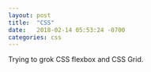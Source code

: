 ```yaml
---
layout: post
title:  "CSS"
date:   2018-02-14 05:53:24 -0700
categories: css
---
```


Trying to grok CSS flexbox and CSS Grid. 